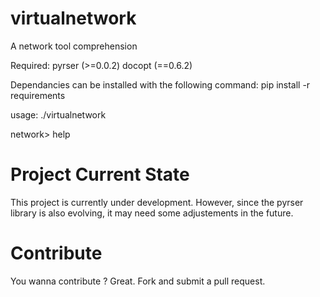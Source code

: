 virtualnetwork
==============

A network tool comprehension

Required:
pyrser (>=0.0.2)
docopt (==0.6.2)

Dependancies can be installed with the following command:
pip install -r requirements

usage: ./virtualnetwork


network> help


Project Current State
==============

This project is currently under development.
However, since the pyrser library is also evolving, it may need some adjustements in the future.

Contribute
==============

You wanna contribute ? Great.
Fork and submit a pull request.
